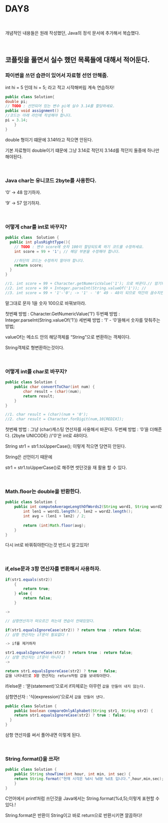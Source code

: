 # DAY8
<br/>

개념적인 내용들은 원래 작성했던, Java의 정석 문서에 추가해서 복습했다.

<br/>

## 코플릿을 풀면서 실수 했던 목록들에 대해서 적어둔다.

### 파이썬을 쓰던 습관이 있어서 자료형 선언 안해줌.

int hi = 5 인데 hi = 5; 라고 적고 시작해버림 계속 연습하자!


```java
public class Solution{
double pi;
// TODO : 선언되어 있는 변수 pi에 실수 3.14를 할당하세요.
public void assignment() {
//코드는 아래 라인에 작성해야 합니다.
pi = 3.14;
    }
}
```

double 형이기 떄문에 3.14f라고 적으면 안된다.

기본 자료형이 double이기 떄문에 그냥 3.14로 적던지 3.14d를 적던지 둘중에 하나만 해야된다.

<br/>

### Java char는 유니코드 2byte를 사용한다.

‘0’ → 48 암기하자.

‘9’ → 57 암기하자.

<br/>

### 어떻게 char를 int로 바꾸지?

```java
public class  Solution { 
  public int plusRightType(){
    // TODO : 변수 score에 숫자 100이 할당되도록 하기 코드를 수정하세요.
    int score = 99 + '1'; // 해당 부분을 수정해야 합니다.

    //하단의 코드는 수정하지 말아야 합니다.
    return score;
  }
}

//1. int score = 99 + Character.getNumericValue('1'); 으로 바꾼다.// 암기되있어야된다.
//2. int score = 99 + Integer.parseInt(String.valueOf('1')); //
//3. int score = 99 + '1'-'0'; -> '1' - '0' 49 - 48이 되므로 약간의 꼼수지만. 잘 먹힌다.
```

말그대로 문자 1을 숫자 100으로 바꿔보아라.

첫번째 방법 : Character.GetNumericValue(’1’)
두번째 방법 : Integer.parseInt(String.valueOf(’1’))
세번째 방법 : ‘1’ - ‘0’을해서 숫자를 맞춰주는 방법;

valueOf는 메소드 안의 해당객체를 “String”으로 변환하는 객체이다.

String객체로 형변환하는것이다.

<br/>

### 어떻게 int를 char로 바꾸지?

```java
public class Solution { 
    public char convertToChar(int num) {
        char result = (char)(num);
        return result;
    }
}

//1. char result = (char)(num + '0');
//2. char result = Character.forDigit(num,10[REDIX]);
```

첫번째 방법 : 그냥 (char)캐스팅 연산자를 사용해서 바꾼다.
두번째 방법 : ‘0’을 더해준다. (2byte UNICODE) //'0'은 int로 48이다.

String str1 = str1.toUpperCase(); 이렇게 적으면 당연히 안된다.

String은 선언이기 때문에

str1 = str1.toUpperCase()로 해주면 썻던것을 재 활용 할 수 있다.

<br/>

### Math.floor는 double을 반환한다.

```java
public class Solution { 
    public int computeAverageLengthOfWords2(String word1, String word2) {
        int len1 = word1.length(), len2 = word2.length();
        int avg = (len1 + len2) / 2;
	
        return (int)Math.floor(avg);
    } 
}
```

다시 int로 바꿔줘야한다는것 반드시 알고있자!

<br/>

### if,else문과 3항 연산자를 변환해서 사용하자.

```java
if(str1.equals(str2))
    {
        return true;
    } else {
        return false;
    }

->

// 삼항연산자가 떠오르긴 하는데 연습이 안돼있었다.

if(str1.equalsIgnoreCase(str2)) ? return true : return false;
// 삼항 연산자는 if문이 필요없다 !

-> if를 제거하자

str1.equalsIgnoreCase(str2) ? return true : return false;
// 삼항 연산자는 if문이 아니다 !
->

return str1.equalsIgnoreCase(str2) ? true : false;
값을 나타내므로 3항 연산자는 return처럼 값을 보내줘야한다.
```

if/else문 : ‘문(statement)’으로서 if자체로는 아무런 `값을 만들어 내지 않는다.`

삼항연산자 : ‘식(expression)’으로서 `값을 만들어 낸다.`

```java
public class Solution { 
    public boolean compareOnlyAlphabet(String str1, String str2) {
    return str1.equalsIgnoreCase(str2) ? true : false;
  }
}
```

삼항 연산자를 써서 풀어내면 이렇게 된다.

<br/>

### String.format()을 쓰자!

```java
public class Solution { 
    public String showTime(int hour, int min, int sec) {
    return String.format("현재 시각은 %d시 %d분 %d초 입니다.",hour,min,sec);
	}
}
```

C언어에서 printf처럼 쓰던것을 Java에서는 String.format(%d,5);이렇게 표현할 수 있다.!

String.format은 반환이 String이고 바로 return으로 반환시키면 깔끔하다!
